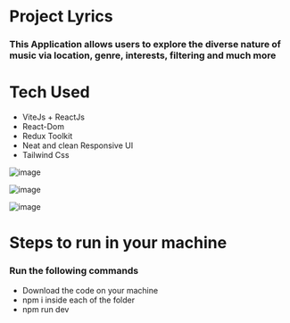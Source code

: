 # Project Lyrics

### This Application allows users to explore the diverse nature of music via location, genre, interests, filtering and much more

# Tech Used
  * ViteJs + ReactJs
  * React-Dom
  * Redux Toolkit
  * Neat and clean Responsive UI
  * Tailwind Css

![image](https://github.com/Aseem5047/music/assets/80787027/42098d99-6b4c-4aa2-af8c-5a09b5249ebf)

![image](https://github.com/Aseem5047/music/assets/80787027/2e3a8251-23c1-4fb9-94fb-03baa110ae90)

![image](https://github.com/Aseem5047/music/assets/80787027/6b37970c-ee19-457e-b8d6-0b81f5702d6b)

# Steps to run in your machine
### Run the following commands
  * Download the code on your machine
  * npm i inside each of the folder
  * npm run dev

